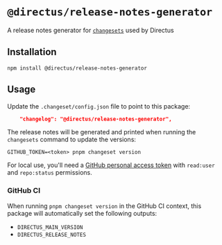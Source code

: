 # `@directus/release-notes-generator`

A release notes generator for [`changesets`](https://github.com/changesets/changesets) used by Directus

## Installation

```shell
npm install @directus/release-notes-generator
```

## Usage

Update the `.changeset/config.json` file to point to this package:

```json
	"changelog": "@directus/release-notes-generator",
```

The release notes will be generated and printed when running the `changesets` command to update the versions:

```shell
GITHUB_TOKEN=<token> pnpm changeset version
```

For local use, you'll need a
[GitHub personal access token](https://docs.github.com/en/authentication/keeping-your-account-and-data-secure/creating-a-personal-access-token)
with `read:user` and `repo:status` permissions.

### GitHub CI

When running `pnpm changeset version` in the GitHub CI context, this package will automatically set the following
outputs:

- `DIRECTUS_MAIN_VERSION`
- `DIRECTUS_RELEASE_NOTES`
